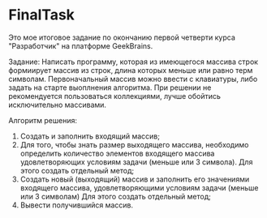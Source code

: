 # FinalTask
Это мое итоговое задание по окончанию первой четверти курса "Разработчик" на платформе GeekBrains.

Задание:
Написать программу, которая из имеющегося массива строк формиирует массив из строк, длина которых меньше или равно терм символам.
Первоначальный массив можно ввести с клавиатуры, либо задать на старте выоплнения алгоритма. При решении не рекомендуется пользоваться
коллекциями, лучше обойтись исключительно массивами.

Алгоритм решения:

1. Создать и заполнить входящий массив;
2. Для того, чтобы знать размер выходящего массива, необходимо определить количество элементов входящего массива удовлетворяющих условиям задачи (меньше или 3 символа). Для этого создать отдельный метод;
3. Создать новый (выходящий) массив и заполнить его значениями входящего массива, удовлетворяющими условиям задачи
(меньше или 3 символам) Для этого создать отдельный метод;
4. Вывести получившийся массив.